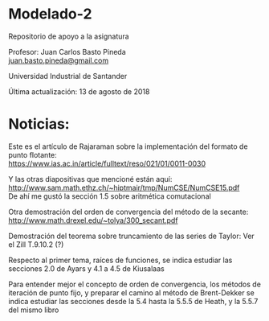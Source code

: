 # Modelado-2
Repositorio de apoyo a la asignatura

Profesor: Juan Carlos Basto Pineda  
juan.basto.pineda@gmail.com

Universidad Industrial de Santander

Última actualización: 13 de agosto de 2018

# Noticias:

Este es el artículo de Rajaraman sobre la implementación del formato de punto flotante:  
<https://www.ias.ac.in/article/fulltext/reso/021/01/0011-0030>   

Y las otras diapositivas que mencioné están aquí:  
<http://www.sam.math.ethz.ch/~hiptmair/tmp/NumCSE/NumCSE15.pdf>  
De ahí me gustó la sección 1.5 sobre aritmética comutacional   

Otra demostración del orden de convergencia del método de la secante:
<http://www.math.drexel.edu/~tolya/300_secant.pdf>  

Demostración del teorema sobre truncamiento de las series de Taylor: Ver el Zill
T.9.10.2 (?)

Respecto al primer tema, raíces de funciones, se indica estudiar
las secciones 2.0 de Ayars y 4.1 a 4.5 de Kiusalaas

Para entender mejor el concepto de orden de convergencia, los métodos
de iteración de punto fijo, y preparar el camino al método de Brent-Dekker
se indica estudiar las secciones desde la 5.4 hasta la 5.5.5 de Heath,
y la 5.5.7 del mismo libro


